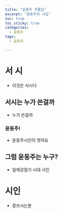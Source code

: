 ```yaml
---
title: "윤동주 작품집"
excerpt: "윤동주의 시집"
toc: true
toc_sticky: true
categories:
  - 윤동주
tags:
  - 윤동주 

---
```


# 서 시
- 이것은 서시다
## 서시는 누가 쓴걸까
- 누가 쓴걸까
### 윤동주!
- 윤동주시인이 썻어요
## 그럼 윤동주는 누구?
- 일제강점기 시대 시인
# 시인
- 잘쓰시는분
